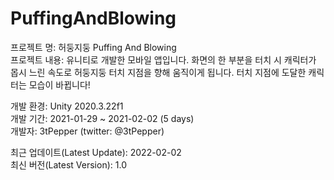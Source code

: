 # PuffingAndBlowing
프로젝트 명: 허둥지둥 Puffing And Blowing<br>
프로젝트 내용: 유니티로 개발한 모바일 앱입니다. 화면의 한 부분을 터치 시 캐릭터가 몹시 느린 속도로 허둥지둥 터치 지점을 향해 움직이게 됩니다. 터치 지점에 도달한 캐릭터는 모습이 바뀝니다!<br>

개발 환경: Unity 2020.3.22f1<br>
개발 기간: 2021-01-29 ~ 2021-02-02 (5 days)<br>
개발자: 3tPepper (twitter: @3tPepper)<br>

최근 업데이트(Latest Update): 2022-02-02<br>
최신 버전(Latest Version): 1.0

